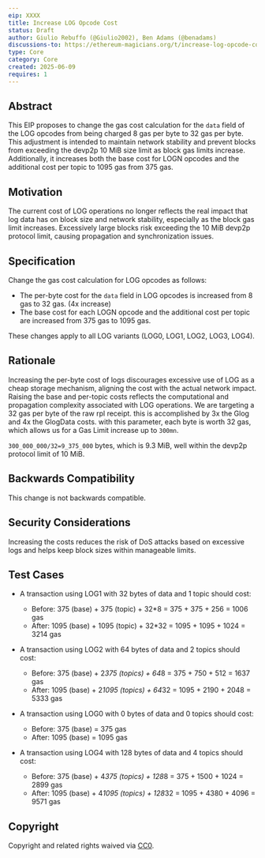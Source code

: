 ```yaml
---
eip: XXXX
title: Increase LOG Opcode Cost
status: Draft
author: Giulio Rebuffo (@Giulio2002), Ben Adams (@benadams)
discussions-to: https://ethereum-magicians.org/t/increase-log-opcode-cost/24510
type: Core
category: Core
created: 2025-06-09
requires: 1
---
```


## Abstract

This EIP proposes to change the gas cost calculation for the `data` field of the LOG opcodes from being charged 8 gas per byte to 32 gas per byte. This adjustment is intended to maintain network stability and prevent blocks from exceeding the devp2p 10 MiB size limit as block gas limits increase. Additionally, it increases both the base cost for LOGN opcodes and the additional cost per topic to 1095 gas from 375 gas.

## Motivation

The current cost of LOG operations no longer reflects the real impact that log data has on block size and network stability, especially as the block gas limit increases. Excessively large blocks risk exceeding the 10 MiB devp2p protocol limit, causing propagation and synchronization issues.

## Specification

Change the gas cost calculation for LOG opcodes as follows:

- The per-byte cost for the `data` field in LOG opcodes is increased from 8 gas to 32 gas. (4x increase)
- The base cost for each LOGN opcode and the additional cost per topic are increased from 375 gas to 1095 gas.

These changes apply to all LOG variants (LOG0, LOG1, LOG2, LOG3, LOG4).

## Rationale

Increasing the per-byte cost of logs discourages excessive use of LOG as a cheap storage mechanism, aligning the cost with the actual network impact. Raising the base and per-topic costs reflects the computational and propagation complexity associated with LOG operations. We are targeting a 32 gas per byte of the raw rpl receipt. this is accomplished by 3x the Glog and 4x the GlogData costs. with this parameter, each byte is worth 32 gas, which allows us for a Gas Limit increase up to `300mn`.

`300_000_000/32=9_375_000` bytes, which is 9.3 MiB, well within the devp2p protocol limit of 10 MiB.

## Backwards Compatibility

This change is not backwards compatible.

## Security Considerations

Increasing the costs reduces the risk of DoS attacks based on excessive logs and helps keep block sizes within manageable limits.

## Test Cases

- A transaction using LOG1 with 32 bytes of data and 1 topic should cost:
  - Before: 375 (base) + 375 (topic) + 32*8 = 375 + 375 + 256 = 1006 gas
  - After: 1095 (base) + 1095 (topic) + 32*32 = 1095 + 1095 + 1024 = 3214 gas

- A transaction using LOG2 with 64 bytes of data and 2 topics should cost:
  - Before: 375 (base) + 2*375 (topics) + 64*8 = 375 + 750 + 512 = 1637 gas
  - After: 1095 (base) + 2*1095 (topics) + 64*32 = 1095 + 2190 + 2048 = 5333 gas

- A transaction using LOG0 with 0 bytes of data and 0 topics should cost:
  - Before: 375 (base) = 375 gas
  - After: 1095 (base) = 1095 gas

- A transaction using LOG4 with 128 bytes of data and 4 topics should cost:
  - Before: 375 (base) + 4*375 (topics) + 128*8 = 375 + 1500 + 1024 = 2899 gas
  - After: 1095 (base) + 4*1095 (topics) + 128*32 = 1095 + 4380 + 4096 = 9571 gas

## Copyright

Copyright and related rights waived via [CC0](../LICENSE.md).
